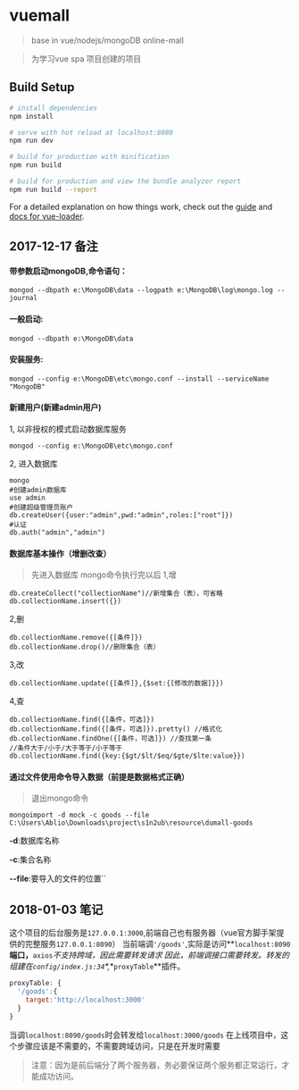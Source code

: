 # vuemall

> base in vue/nodejs/mongoDB online-mall

>为学习vue spa 项目创建的项目

## Build Setup

``` bash
# install dependencies
npm install

# serve with hot reload at localhost:8080
npm run dev

# build for production with minification
npm run build

# build for production and view the bundle analyzer report
npm run build --report
```

For a detailed explanation on how things work, check out the [guide](http://vuejs-templates.github.io/webpack/) and [docs for vue-loader](http://vuejs.github.io/vue-loader).

## 2017-12-17 备注

#### 带参数启动mongoDB,命令语句：
```
mongod --dbpath e:\MongoDB\data --logpath e:\MongoDB\log\mongo.log --journal
```

#### 一般启动:
```
mongod --dbpath e:\MongoDB\data
```

#### 安装服务:
```
mongod --config e:\MongoDB\etc\mongo.conf --install --serviceName "MongoDB"
```

#### 新建用户(新建admin用户)
1, 以非授权的模式启动数据库服务
```
mongod --config e:\MongoDB\etc\mongo.conf
```
2, 进入数据库
```
mongo
#创建admin数据库
use admin
#创建超级管理员账户
db.createUser({user:"admin",pwd:"admin",roles:["root"]})
#认证
db.auth("admin","admin")
```

#### 数据库基本操作（增删改查）
>先进入数据库 mongo命令执行完以后
1,增
```
db.createCollect("collectionName")//新增集合（表），可省略
db.collectionName.insert({})
```
2,删
```
db.collectionName.remove({[条件]})
db.collectionName.drop()//删除集合（表）
```
3,改
```
db.collectionName.update({[条件]},{$set:{[修改的数据]}})
```
4,查
```
db.collectionName.find({[条件，可选]})
db.collectionName.find({[条件，可选]}).pretty() //格式化
db.collectionName.findOne({[条件，可选]}) //查找第一条
//条件大于/小于/大于等于/小于等于
db.collectionName.find({key:{$gt/$lt/$eq/$gte/$lte:value}})
```

#### 通过文件使用命令导入数据（前提是数据格式正确）
>退出mongo命令
```
mongoimport -d mock -c goods --file C:\Users\Ablio\Downloads\project\s1n2ub\resource\dumall-goods
```
**-d**:数据库名称

**-c**:集合名称

**--file**:要导入的文件的位置``

## 2018-01-03 笔记
这个项目的后台服务是`127.0.0.1:3000`,前端自己也有服务器（vue官方脚手架提供的完整服务`127.0.0.1:8090`）
当前端调`'/goods'`,实际是访问**`localhost:8090`**端口，**`axios`**不支持跨域，因此需要转发请求
因此，前端调接口需要转发。转发的组建在*`config/index.js:34`*,**`proxyTable`**插件。
```javascript
proxyTable: {
  '/goods':{
    target:'http://localhost:3000'
  }
}
```
当调`localhost:8090/goods`时会转发给`localhost:3000/goods`
在上线项目中，这个步骤应该是不需要的，不需要跨域访问，只是在开发时需要
>注意：因为是前后端分了两个服务器，务必要保证两个服务都正常运行，才能成功访问。
